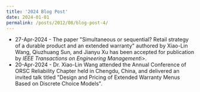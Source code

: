 ```yaml
---
title: '2024 Blog Post'
date: 2024-01-01
permalink: /posts/2012/08/blog-post-4/
---
```

<ul>
  <li>27-Apr-2024 - The paper "Simultaneous or sequential? Retail strategy of a durable product and an extended warranty" authored by Xiao-Lin Wang, Qiuzhuang Sun, and Jianyu Xu has been accepted for publication by <i>IEEE Transactions on Engineering Management</i>i>.</li>
  <li>20-Apr-2024 - Dr. Xiao-Lin Wang attended the Annual Conference of ORSC Reliability Chapter held in Chengdu, China, and delivered an invited talk titled "Design and Pricing of Extended Warranty Menus Based on Discrete Choice Models".</li>
<ul>
